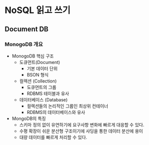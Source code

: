 # NoSQL 읽고 쓰기

## Document DB

### MonogoDB 개요

- MonogoDB 핵심 구조
    - 도큐먼트(Document)
        - 기본 데이터 단위
        - BSON 형식
    - 컬렉션 (Collection)
        - 도큐먼트의 그룹
        - RDBMS 테이블과 유사
    - 데이터베이스 (Database)
        - 컬렉션들의 논리적인 그룹인 최상위 컨테이너
        - RDBMS의 데이터베이스와 유사
- MongoDB의 특징
    - 스키마 정의 없이 유연하기에 요구사항 변화에 빠르게 대응할 수 있다.
    - 수평 확장이 쉬운 분산형 구조이기에 샤딩을 통한 데이터 분산에 용이
    - 대량 데이터를 빠르게 처리할 수 있다.
